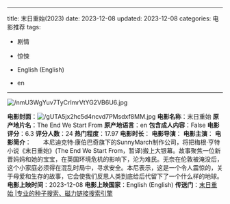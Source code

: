 
---
title: 末日重始(2023)
date: 2023-12-08
updated: 2023-12-08
categories: 电影推荐
tags:

- 剧情
- 惊悚

- English (English)
- en
---

<img src="https://image.tmdb.org/t/p/original/nmU3WgYuv7TyCrImrVtYG2VB6U6.jpg" alt="/nmU3WgYuv7TyCrImrVtYG2VB6U6.jpg" title="/nmU3WgYuv7TyCrImrVtYG2VB6U6.jpg">

**电影封面**：<img src="https://image.tmdb.org/t/p/w200/gUTA5jx2hc5d4ncvd7PMsdxf8MM.jpg" alt="/gUTA5jx2hc5d4ncvd7PMsdxf8MM.jpg" title="/gUTA5jx2hc5d4ncvd7PMsdxf8MM.jpg">
**电影名称**：末日重始
**原产地片名**：The End We Start From
**原产地语言**：en
**包含成人内容**：False
**电影评分**：6.3
**评分人数**：24
**热门程度**：17.97
**电影时长**：
**电影导演**：
**电影主演**：
**电影简介**：　　本尼迪克特·康伯巴奇旗下的SunnyMarch制作公司，将把梅根·亨特小说《末日重始》(The End We Start From，暂译)搬上大银幕。故事聚焦一位新晋妈妈和她的宝宝，在英国环境危机的影响下，沦为难民。无奈在伦敦被淹没后，这个小家庭必须得在混乱时局中，寻求安全。本尼表示，这是一个令人震惊的，关于母爱和生存的故事，它会使我们反思人类到底给后代留下了一个什么样的地球。
**电影上映时间**：2023-12-08
**电影上映国家**：English (English)
**传送门**：[末日重始 |专业的种子搜索、磁力链接搜索引擎](https://movie.amd794.com:2083/?search=The%20End%20We%20Start%20From&ordering=&mode=match_phrase&page_size=10&page=1)

